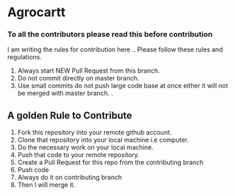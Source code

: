 # Agrocartt
### To all the contributors please read this before contribution 
I am writing the rules for contribution here ..
Please follow these rules and regulations.
1. Always start NEW Pull Request from this branch.
2. Do not commit directly on master branch.
3. Use small commits do not push large code base at once either it will not be merged with master branch.
.

## A golden Rule to Contribute 

1. Fork this repository into your remote github account.
2. Clone that repository into your local machine i.e computer.
3. Do the necessary work on your local machine.
4. Push that code to your remote repository.
5. Create a Pull Request for this repo from the contributing branch 
6. Push code
7. Always do it on contributing branch
8. Then I will merge it. 
